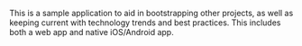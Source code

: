 This is a sample application to aid in bootstrapping other projects, as well as keeping current with technology trends and best practices. This includes both a web app and native iOS/Android app.

